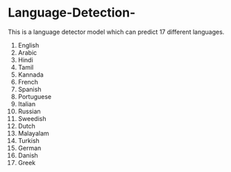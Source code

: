 # Language-Detection-

This is a language detector model which can predict 17 different languages.
1) English
2) Arabic
3) Hindi
4) Tamil
5) Kannada
6) French
7) Spanish
8) Portuguese
9) Italian
10) Russian
11) Sweedish
12) Dutch
13) Malayalam
14) Turkish
15) German
16) Danish
17) Greek
